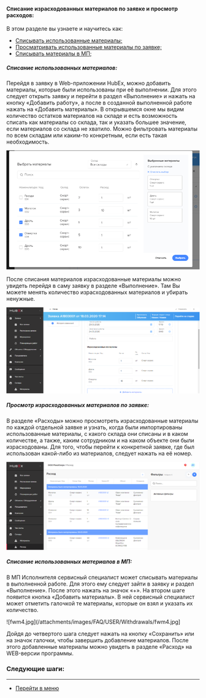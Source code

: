 #### Списание израсходованных материалов по заявке и просмотр расходов:
В этом разделе вы узнаете и научитесь как:
<html>
  <meta charset="utf-8">
  <title>Быстрый переход внутри документа</title>
 <ul>
       <li><a href="#fwm">Списывать использованные материалы;</a></li>
       <li><a href="#rwm">Просматривать использованные материалы по заявке;</a></li>
       <li><a href="#cwm">Списывать материалы в МП;</a></li>
 </ul>
</html>

<h5 id="fwm">Списание использованных материалов: </h5>
Перейдя в заявку в Web-приложении HubEx, можно добавить материалы, которые были использованы при её выполнении. Для этого следует открыть заявку и перейти в раздел «Выполнение» и нажать на кнопку «Добавить работу», а после в созданной выполненной работе нажать на «Добавить материалы». В открывшемся окне мы видим количество остатков материалов на складе и есть возможность списать как материалы со склада, так и указать большее значение, если материалов со склада не хватило. Можно фильтровать материалы по всем складам или каким-то конкретным, если есть такая необходимость.  

![fwm1.png](/attachments/images/FAQ/USER/Withdrawals/fwm1.png)

После списания материалов израсходованные материалы можно увидеть перейдя в саму заявку в разделе «Выполнение». Там Вы можете менять количество израсходованных материалов и убирать ненужные.  


![fwm3.png](/attachments/images/FAQ/USER/Withdrawals/fwm3.PNG)


<h5 id="rwm">Просмотр израсходованных материалов по заявке: </h5>
В разделе «Расходы» можно просмотреть израсходованные материалы по каждой отдельной заявке и узнать, когда были импортированы использованные материалы, с какого склада они списаны и в каком количестве, а также, каким сотрудником и на каком объекте они были израсходованы. Для того, чтобы перейти к конкретной заявке, где был использован какой-либо из материалов, следует нажать на её номер. 

![fwm2.png](/attachments/images/FAQ/USER/Withdrawals/fwm2.png)

<h5 id="cwm">Списание использованных материалов в МП: </h5>
В МП Исполнителя сервисный специалист может списывать материалы в выполненной работе. Для этого ему следует зайти в заявку и раздел «Выполнение». После этого нажать на значок «+». На втором шаге появится кнопка «Добавить материалы». В ней сервисный специалист может отметить галочкой те материалы, которые он взял и указать их количество.

![fwm4.jpg](/attachments/images/FAQ/USER/Withdrawals/fwm4.jpg]

Дойдя до четвертого шага следует нажать на кнопку «Сохранить» или на значок галочки, чтобы завершить добавление материалов. После этого добавленные материалы можно увидеть в разделе «Расход» на WEB-версии программы.

### Следующие шаги:


___
- [Перейти в меню](http://wiki.hubex.ru)
